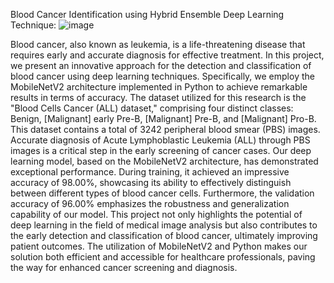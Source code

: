 Blood Cancer Identification using Hybrid Ensemble Deep Learning Technique: 
![image](https://github.com/shreyapas/Blood-Cancer-Detection-/assets/105624429/803155c0-f24f-4aed-ac5a-02d790abc8ee)

Blood cancer, also known as leukemia, is a life-threatening disease that requires early and accurate diagnosis for effective treatment. In this project, we present an innovative approach for the detection and classification of blood cancer using deep learning techniques. Specifically, we employ the MobileNetV2 architecture implemented in Python to achieve remarkable results in terms of accuracy. The dataset utilized for this research is the "Blood Cells Cancer (ALL) dataset," comprising four distinct classes: Benign, [Malignant] early Pre-B, [Malignant] Pre-B, and [Malignant] Pro-B. This dataset contains a total of 3242 peripheral blood smear (PBS) images. Accurate diagnosis of Acute Lymphoblastic Leukemia (ALL) through PBS images is a critical step in the early screening of cancer cases. Our deep learning model, based on the MobileNetV2 architecture, has demonstrated exceptional performance. During training, it achieved an impressive accuracy of 98.00%, showcasing its ability to effectively distinguish between different types of blood cancer cells. Furthermore, the validation accuracy of 96.00% emphasizes the robustness and generalization capability of our model. This project not only highlights the potential of deep learning in the field of medical image analysis but also contributes to the early detection and classification of blood cancer, ultimately improving patient outcomes. The utilization of MobileNetV2 and Python makes our solution both efficient and accessible for healthcare professionals, paving the way for enhanced cancer screening and diagnosis.
